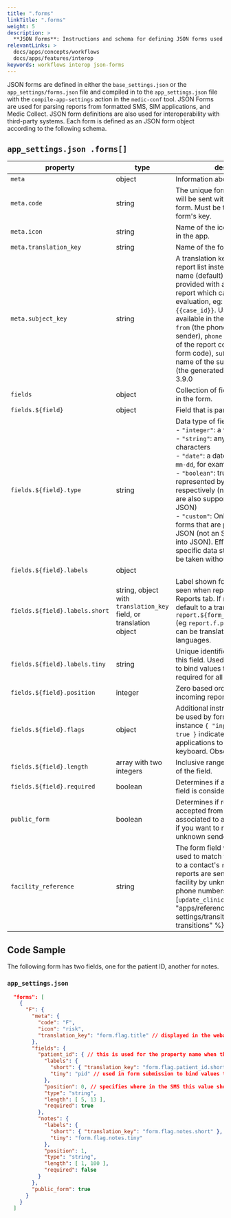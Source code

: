 ```yaml
---
title: ".forms"
linkTitle: ".forms"
weight: 5
description: >
  **JSON Forms**: Instructions and schema for defining JSON forms used for handling reports from SMS and external tools
relevantLinks: >
  docs/apps/concepts/workflows
  docs/apps/features/interop
keywords: workflows interop json-forms
---
```


JSON forms are defined in either the `base_settings.json` or the `app_settings/forms.json` file and compiled in to the `app_settings.json` file with the `compile-app-settings` action in the `medic-conf` tool. JSON Forms are used for parsing reports from formatted SMS, SIM applications, and Medic Collect. JSON form definitions are also used for interoperability with third-party systems. Each form is defined as an JSON form object according to the following schema. 

## `app_settings.json .forms[]`

| property | type | description | required |
|---|---|---|---|
| `meta` | object | Information about the report. | yes |
| `meta.code` | string | The unique form identifier, which will be sent with all reports of this form. Must be the same as the form's key. | yes |
| `meta.icon` | string | Name of the icon resource shown in the app. | no |
| `meta.translation_key` | string | Name of the form shown in the app. | no |
| `meta.subject_key` | string | A translation key to display in the report list instead of the subject name (default). The translation is provided with a summary of the report which can be used for evaluation, eg: `Case registration {{case_id}}`. Useful properties available in the summary include: `from` (the phone number of the sender), `phone` (the phone number of the report contact), `form` (the form code), `subject.name` (the name of the subject), and `case_id` (the generated case id). Added in 3.9.0 | no |
| `fields`| object | Collection of field objects included in the form. | yes |
| `fields.${field}` | object | Field that is part of the form. | yes |
| `fields.${field}.type` | string | Data type of field:<br>  - `"integer"`: a whole number<br> - `"string"`: any collection of characters<br> - `"date"`: a date in the format `YYYY-mm-dd`, for example "2019-01-28"<br> - `"boolean"`: true or false, represented by the digit `1` and `0` respectively (native JSON booleans are also supported if sending via JSON)<br> - `"custom"`: Only possible for JSON forms that are passed as actual JSON (not an SMS that gets parsed into JSON). Effectively any non-specific data structure, which will be taken without validation. | yes |
| `fields.${field}.labels` | object | | no |
| `fields.${field}.labels.short` | string, object with `translation_key` field, or translation object | Label shown for field in the app, seen when report is viewed in Reports tab. If missing, label will default to a translation key of `report.${form_name}.${field_name}` (eg `report.f.patient_id`) which can be translated in the app languages. | no |
| `fields.${field}.labels.tiny` | string | Unique identifier within the form for this field. Used in form submission to bind values to fields. Not required for all submission formats. | no |
| `fields.${field}.position` | integer | Zero based order of this field for incoming reports. | no |
| `fields.${field}.flags` | object | Additional instructions that could be used by form renderers. For instance `{ "input_digits_only": true }` indicated to SIM applications to show the number keyboard. Obsolete. | no |
| `fields.${field}.length` | array with two integers | Inclusive range accepted for length of the field. | no |
| `fields.${field}.required` | boolean | Determines if a report without this field is considered valid. | no |
| `public_form` | boolean | Determines if reports will be accepted from phone numbers not associated to a contact. Set to false if you want to reject reports from unknown senders. Default: true. | no |
| `facility_reference` | string | The form field whose value is to be used to match the incoming report to a contact's `rc_code`. Useful when reports are sent on behalf of a facility by unknown or various phone numbers. Requires the [`update_clinics` transition]({{% ref "apps/reference/app-settings/transitions#available-transitions" %}}). | no |

## Code Sample

The following form has two fields, one for the patient ID, another for notes.

### `app_settings.json`
```json
  "forms": [
    {
      "F": {
        "meta": {
          "code": "F",
          "icon": "risk",
          "translation_key": "form.flag.title" // displayed in the webapp
        },
        "fields": {
          "patient_id": { // this is used for the property name when the report doc is created
            "labels": {
              "short": { "translation_key": "form.flag.patient_id.short" }, // displayed in the webapp
              "tiny": "pid" // used in form submission to bind values to fields - not required for all submission formats
            },
            "position": 0, // specifies where in the SMS this value should be
            "type": "string",
            "length": [ 5, 13 ],
            "required": true
          },
          "notes": {
            "labels": {
              "short": { "translation_key": "form.flag.notes.short" },
              "tiny": "form.flag.notes.tiny"
            },
            "position": 1,
            "type": "string",
            "length": [ 1, 100 ],
            "required": false
          }
        },
        "public_form": true
      }
    }
  ]
```
